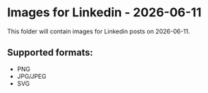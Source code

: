 # Images for Linkedin - 2026-06-11

This folder will contain images for Linkedin posts on 2026-06-11.

## Supported formats:
- PNG
- JPG/JPEG
- SVG
